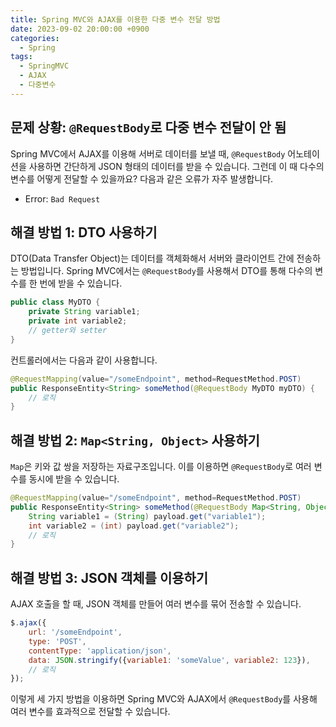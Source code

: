 ```yaml
---
title: Spring MVC와 AJAX를 이용한 다중 변수 전달 방법
date: 2023-09-02 20:00:00 +0900
categories:
  - Spring
tags:
  - SpringMVC
  - AJAX
  - 다중변수
---
```

## 문제 상황: `@RequestBody`로 다중 변수 전달이 안 됨

Spring MVC에서 AJAX를 이용해 서버로 데이터를 보낼 때, `@RequestBody` 어노테이션을 사용하면 간단하게 JSON 형태의 데이터를 받을 수 있습니다. 그런데 이 때 다수의 변수를 어떻게 전달할 수 있을까요? 다음과 같은 오류가 자주 발생합니다.

- Error: `Bad Request`

## 해결 방법 1: DTO 사용하기

DTO(Data Transfer Object)는 데이터를 객체화해서 서버와 클라이언트 간에 전송하는 방법입니다. Spring MVC에서는 `@RequestBody`를 사용해서 DTO를 통해 다수의 변수를 한 번에 받을 수 있습니다.

```java
public class MyDTO {
    private String variable1;
    private int variable2;
    // getter와 setter
}
```

컨트롤러에서는 다음과 같이 사용합니다.

```java
@RequestMapping(value="/someEndpoint", method=RequestMethod.POST)
public ResponseEntity<String> someMethod(@RequestBody MyDTO myDTO) {
    // 로직
}
```

## 해결 방법 2: `Map<String, Object>` 사용하기

`Map`은 키와 값 쌍을 저장하는 자료구조입니다. 이를 이용하면 `@RequestBody`로 여러 변수를 동시에 받을 수 있습니다.

```java
@RequestMapping(value="/someEndpoint", method=RequestMethod.POST)
public ResponseEntity<String> someMethod(@RequestBody Map<String, Object> payload) {
    String variable1 = (String) payload.get("variable1");
    int variable2 = (int) payload.get("variable2");
    // 로직
}
```

## 해결 방법 3: JSON 객체를 이용하기

AJAX 호출을 할 때, JSON 객체를 만들어 여러 변수를 묶어 전송할 수 있습니다.

```javascript
$.ajax({
    url: '/someEndpoint',
    type: 'POST',
    contentType: 'application/json',
    data: JSON.stringify({variable1: 'someValue', variable2: 123}),
    // 로직
});
```

이렇게 세 가지 방법을 이용하면 Spring MVC와 AJAX에서 `@RequestBody`를 사용해 여러 변수를 효과적으로 전달할 수 있습니다.